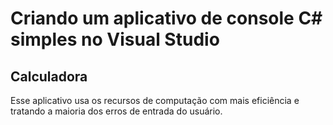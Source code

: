 # Criando um aplicativo de console C# simples no Visual Studio
## Calculadora
Esse aplicativo usa os recursos de computação com mais eficiência e tratando a maioria dos erros de entrada do usuário.
